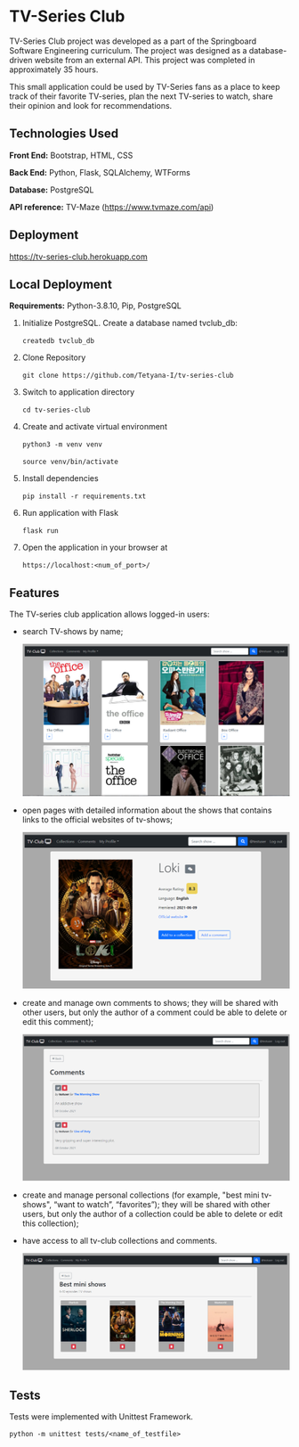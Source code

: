 # TV-Series Club
TV-Series Club project was developed as a part of the Springboard Software Engineering curriculum. The project was designed as a database-driven website from an external API. This project was completed in approximately 35 hours. 

This small application could be used by TV-Series fans as a place to keep track of their favorite TV-series, plan the next TV-series to watch, share their opinion and look for recommendations. 

## Technologies Used

**Front End:** Bootstrap, HTML, CSS

**Back End:** Python, Flask, SQLAlchemy, WTForms

**Database:** PostgreSQL

**API reference:** TV-Maze (https://www.tvmaze.com/api)

## Deployment
https://tv-series-club.herokuapp.com

## Local Deployment
**Requirements:** Python-3.8.10, Pip, PostgreSQL

1) Initialize PostgreSQL. Create a database named tvclub_db:

    `createdb tvclub_db`

2) Clone Repository

   `git clone https://github.com/Tetyana-I/tv-series-club`

3) Switch to application directory

   `cd tv-series-club`

4) Create and activate virtual environment

    `python3 -m venv venv`

    `source venv/bin/activate`

5) Install dependencies

    `pip install -r requirements.txt`

6) Run application with Flask

    `flask run`

7) Open the application in your browser at

    `https://localhost:<num_of_port>/`



## Features

The TV-series club application allows logged-in users:

- search TV-shows by name;

    ![show details](https://raw.githubusercontent.com/Tetyana-I/tv-series-club/main/static/images/search.PNG)

- open pages with detailed information about the shows that contains links to the official websites of tv-shows;

    ![show details](https://raw.githubusercontent.com/Tetyana-I/tv-series-club/main/static/images/show.PNG)

- create and manage own comments to shows; they will be shared with other users, but only the author of a comment could be able to delete or edit this comment);

    ![show details](https://raw.githubusercontent.com/Tetyana-I/tv-series-club/main/static/images/comments.PNG)

- create and manage personal collections  (for example, "best mini tv-shows", “want to watch”, “favorites”); they will be shared with other users, but only the author of a collection could be able to delete or edit this collection);
- have access to all tv-club collections and comments.

    ![show details](https://raw.githubusercontent.com/Tetyana-I/tv-series-club/main/static/images/collection.PNG)    

## Tests

Tests were implemented with Unittest Framework. 

    python -m unittest tests/<name_of_testfile>


